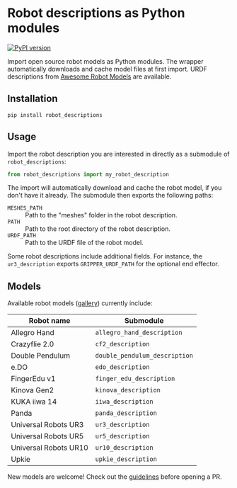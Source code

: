 # Robot descriptions as Python modules

[![PyPI version](https://img.shields.io/pypi/v/robot_descriptions)](https://pypi.org/project/robot_descriptions/)

Import open source robot models as Python modules. The wrapper automatically downloads and cache model files at first import. URDF descriptions from [Awesome Robot Models](https://github.com/stephane-caron/awesome-robot-models) are available.

## Installation

```console
pip install robot_descriptions
```

## Usage

Import the robot description you are interested in directly as a submodule of ``robot_descriptions``:

```python
from robot_descriptions import my_robot_description
```

The import will automatically download and cache the robot model, if you don't have it already. The submodule then exports the following paths:

<dl>
    <dt>
        <code>MESHES_PATH</code>
    </dt>
    <dd>
        Path to the "meshes" folder in the robot description.
    </dd>
    <dt>
        <code>PATH</code>
    </dt>
    <dd>
        Path to the root directory of the robot description.
    </dd>
    <dt>
        <code>URDF_PATH</code>
    </dt>
    <dd>
        Path to the URDF file of the robot model.
    </dd>
</dl>

Some robot descriptions include additional fields. For instance, the ``ur3_description`` exports ``GRIPPER_URDF_PATH`` for the optional end effector.

## Models

Available robot models ([gallery](https://github.com/stephane-caron/awesome-robot-models#gallery)) currently include:

| Robot name            | Submodule                     |
| --------------------- | ----------------------------- |
| Allegro Hand          | `allegro_hand_description`    |
| Crazyflie 2.0         | `cf2_description`             |
| Double Pendulum       | `double_pendulum_description` |
| e.DO                  | `edo_description`             |
| FingerEdu v1          | `finger_edu_description`      |
| Kinova Gen2           | `kinova_description`          |
| KUKA iiwa 14          | `iiwa_description`            |
| Panda                 | `panda_description`           |
| Universal Robots UR3  | `ur3_description`             |
| Universal Robots UR5  | `ur5_description`             |
| Universal Robots UR10 | `ur10_description`            |
| Upkie                 | `upkie_description`           |

New models are welcome! Check out the [guidelines](CONTRIBUTING.md) before opening a PR.
